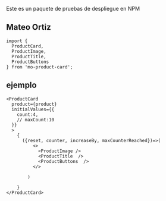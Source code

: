 

Este es un paquete de pruebas de despliegue en NPM

## Mateo Ortiz

```
import {
  ProductCard,
  ProductImage,
  ProductTitle,
  ProductButtons
} from 'mo-product-card';
```


## ejemplo 

```
<ProductCard 
  product={product}
  initialValues={{
    count:4,
    // maxCount:10
  }}
  >
    { 
      ({reset, counter, increaseBy, maxCounterReached})=>(
          <>
            <ProductImage />
            <ProductTitle  />
            <ProductButtons  />
          </>     
    
        )
    
    }
</ProductCard> 

```